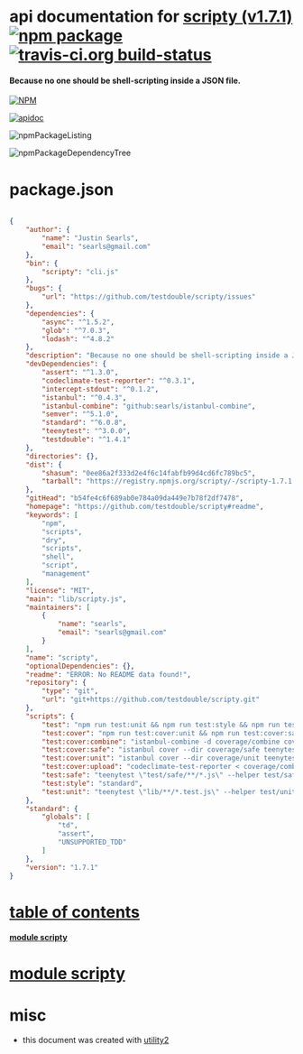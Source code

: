 # api documentation for  [scripty (v1.7.1)](https://github.com/testdouble/scripty#readme)  [![npm package](https://img.shields.io/npm/v/npmdoc-scripty.svg?style=flat-square)](https://www.npmjs.org/package/npmdoc-scripty) [![travis-ci.org build-status](https://api.travis-ci.org/npmdoc/node-npmdoc-scripty.svg)](https://travis-ci.org/npmdoc/node-npmdoc-scripty)
#### Because no one should be shell-scripting inside a JSON file.

[![NPM](https://nodei.co/npm/scripty.png?downloads=true)](https://www.npmjs.com/package/scripty)

[![apidoc](https://npmdoc.github.io/node-npmdoc-scripty/build/screenCapture.buildNpmdoc.browser._2Fhome_2Ftravis_2Fbuild_2Fnpmdoc_2Fnode-npmdoc-scripty_2Ftmp_2Fbuild_2Fapidoc.html.png)](https://npmdoc.github.io/node-npmdoc-scripty/build/apidoc.html)

![npmPackageListing](https://npmdoc.github.io/node-npmdoc-scripty/build/screenCapture.npmPackageListing.svg)

![npmPackageDependencyTree](https://npmdoc.github.io/node-npmdoc-scripty/build/screenCapture.npmPackageDependencyTree.svg)



# package.json

```json

{
    "author": {
        "name": "Justin Searls",
        "email": "searls@gmail.com"
    },
    "bin": {
        "scripty": "cli.js"
    },
    "bugs": {
        "url": "https://github.com/testdouble/scripty/issues"
    },
    "dependencies": {
        "async": "^1.5.2",
        "glob": "^7.0.3",
        "lodash": "^4.8.2"
    },
    "description": "Because no one should be shell-scripting inside a JSON file.",
    "devDependencies": {
        "assert": "^1.3.0",
        "codeclimate-test-reporter": "^0.3.1",
        "intercept-stdout": "^0.1.2",
        "istanbul": "^0.4.3",
        "istanbul-combine": "github:searls/istanbul-combine",
        "semver": "^5.1.0",
        "standard": "^6.0.8",
        "teenytest": "^3.0.0",
        "testdouble": "^1.4.1"
    },
    "directories": {},
    "dist": {
        "shasum": "0ee86a2f333d2e4f6c14fabfb99d4cd6fc789bc5",
        "tarball": "https://registry.npmjs.org/scripty/-/scripty-1.7.1.tgz"
    },
    "gitHead": "b54fe4c6f689ab0e784a09da449e7b78f2df7478",
    "homepage": "https://github.com/testdouble/scripty#readme",
    "keywords": [
        "npm",
        "scripts",
        "dry",
        "scripts",
        "shell",
        "script",
        "management"
    ],
    "license": "MIT",
    "main": "lib/scripty.js",
    "maintainers": [
        {
            "name": "searls",
            "email": "searls@gmail.com"
        }
    ],
    "name": "scripty",
    "optionalDependencies": {},
    "readme": "ERROR: No README data found!",
    "repository": {
        "type": "git",
        "url": "git+https://github.com/testdouble/scripty.git"
    },
    "scripts": {
        "test": "npm run test:unit && npm run test:style && npm run test:safe",
        "test:cover": "npm run test:cover:unit && npm run test:cover:safe && npm run test:cover:combine",
        "test:cover:combine": "istanbul-combine -d coverage/combine coverage/unit/coverage.json coverage/safe/coverage.json",
        "test:cover:safe": "istanbul cover --dir coverage/safe teenytest -- \"test/safe/**/*.js\" --helper test/safe-helper.js",
        "test:cover:unit": "istanbul cover --dir coverage/unit teenytest -- \"lib/**/*.test.js\" --helper test/unit-helper.js",
        "test:cover:upload": "codeclimate-test-reporter < coverage/combine/lcov.info",
        "test:safe": "teenytest \"test/safe/**/*.js\" --helper test/safe-helper.js",
        "test:style": "standard",
        "test:unit": "teenytest \"lib/**/*.test.js\" --helper test/unit-helper.js"
    },
    "standard": {
        "globals": [
            "td",
            "assert",
            "UNSUPPORTED_TDD"
        ]
    },
    "version": "1.7.1"
}
```



# <a name="apidoc.tableOfContents"></a>[table of contents](#apidoc.tableOfContents)

#### [module scripty](#apidoc.module.scripty)



# <a name="apidoc.module.scripty"></a>[module scripty](#apidoc.module.scripty)



# misc
- this document was created with [utility2](https://github.com/kaizhu256/node-utility2)
